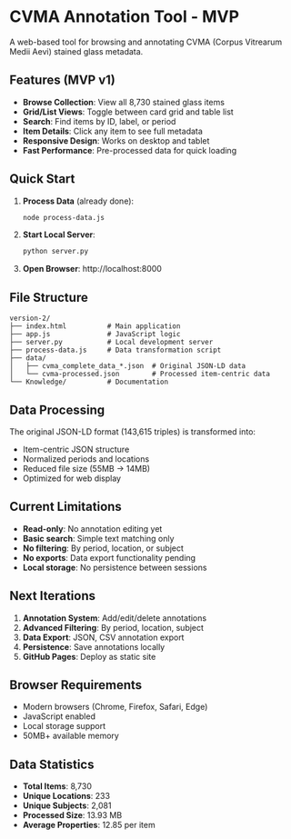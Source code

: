 # CVMA Annotation Tool - MVP

A web-based tool for browsing and annotating CVMA (Corpus Vitrearum Medii Aevi) stained glass metadata.

## Features (MVP v1)

- **Browse Collection**: View all 8,730 stained glass items
- **Grid/List Views**: Toggle between card grid and table list
- **Search**: Find items by ID, label, or period
- **Item Details**: Click any item to see full metadata
- **Responsive Design**: Works on desktop and tablet
- **Fast Performance**: Pre-processed data for quick loading

## Quick Start

1. **Process Data** (already done):
   ```bash
   node process-data.js
   ```

2. **Start Local Server**:
   ```bash
   python server.py
   ```

3. **Open Browser**: http://localhost:8000

## File Structure

```
version-2/
├── index.html          # Main application
├── app.js              # JavaScript logic
├── server.py           # Local development server
├── process-data.js     # Data transformation script
├── data/
│   ├── cvma_complete_data_*.json  # Original JSON-LD data
│   └── cvma-processed.json        # Processed item-centric data
└── Knowledge/          # Documentation
```

## Data Processing

The original JSON-LD format (143,615 triples) is transformed into:
- Item-centric JSON structure
- Normalized periods and locations
- Reduced file size (55MB → 14MB)
- Optimized for web display

## Current Limitations

- **Read-only**: No annotation editing yet
- **Basic search**: Simple text matching only
- **No filtering**: By period, location, or subject
- **No exports**: Data export functionality pending
- **Local storage**: No persistence between sessions

## Next Iterations

1. **Annotation System**: Add/edit/delete annotations
2. **Advanced Filtering**: By period, location, subject
3. **Data Export**: JSON, CSV annotation export
4. **Persistence**: Save annotations locally
5. **GitHub Pages**: Deploy as static site

## Browser Requirements

- Modern browsers (Chrome, Firefox, Safari, Edge)
- JavaScript enabled
- Local storage support
- 50MB+ available memory

## Data Statistics

- **Total Items**: 8,730
- **Unique Locations**: 233  
- **Unique Subjects**: 2,081
- **Processed Size**: 13.93 MB
- **Average Properties**: 12.85 per item